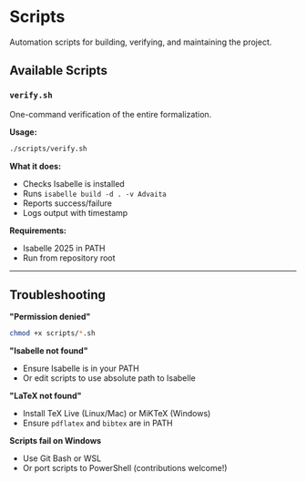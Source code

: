 # Scripts

Automation scripts for building, verifying, and maintaining the project.

## Available Scripts

### `verify.sh`

One-command verification of the entire formalization.

**Usage:**
```bash
./scripts/verify.sh
```

**What it does:**
- Checks Isabelle is installed
- Runs `isabelle build -d . -v Advaita`
- Reports success/failure
- Logs output with timestamp

**Requirements:**
- Isabelle 2025 in PATH
- Run from repository root

---

## Troubleshooting

**"Permission denied"**
```bash
chmod +x scripts/*.sh
```

**"Isabelle not found"**
- Ensure Isabelle is in your PATH
- Or edit scripts to use absolute path to Isabelle

**"LaTeX not found"**
- Install TeX Live (Linux/Mac) or MiKTeX (Windows)
- Ensure `pdflatex` and `bibtex` are in PATH

**Scripts fail on Windows**
- Use Git Bash or WSL
- Or port scripts to PowerShell (contributions welcome!)

